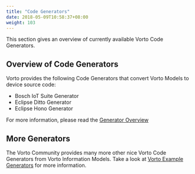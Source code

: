 ```yaml
---
title: "Code Generators"
date: 2018-05-09T10:58:37+08:00
weight: 103
---
```


This section gives an overview of currently available Vorto Code Generators.
<!--more-->

## Overview of Code Generators

Vorto provides the following Code Generators that convert Vorto Models to device source code:

* Bosch IoT Suite Generator
* Eclipse Ditto Generator
* Eclipse Hono Generator

For more information, please read the [Generator Overview](https://github.com/eclipse/vorto/blob/development/core-bundles/generators/Readme.md)


## More Generators

The Vorto Community provides many more other nice Vorto Code Generators from Vorto Information Models. Take a look at [Vorto Example Generators](https://github.com/eclipse/vorto-examples) for more information.


